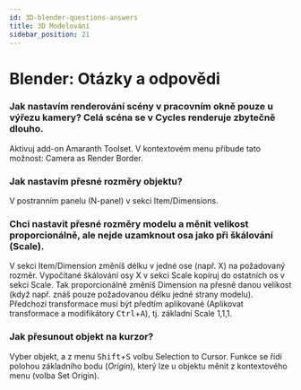 ```yaml
---
id: 3D-blender-questions-answers
title: 3D Modelování
sidebar_position: 21
---
```


# Blender: Otázky a odpovědi


### Jak nastavím renderování scény v pracovním okně pouze u výřezu kamery? Celá scéna se v Cycles renderuje zbytečně dlouho.

Aktivuj add-on Amaranth Toolset. V kontextovém menu přibude tato možnost: Camera as Render Border.

### Jak nastavím přesné rozměry objektu?
V postranním panelu (N-panel) v sekci Item/Dimensions.

### Chci nastavit přesné rozměry modelu a měnit velikost proporcionálně, ale nejde uzamknout osa jako při škálování (Scale).

V sekci Item/Dimension změníš délku v jedné ose (např. X) na požadovaný rozměr. Vypočítané škálování osy X v sekci Scale kopíruj do ostatních os v sekci Scale. Tak proporcionálně změníš Dimension na přesně danou velikost (když např. znáš pouze požadovanou délku jedné strany modelu). Předchozí transformace musí být předtím aplikované (Aplikovat transformace a modifikátory <kbd>Ctrl</kbd>+<kbd>A</kbd>), tj. základní Scale 1,1,1.   

### Jak přesunout objekt na kurzor?

Vyber objekt, a z menu <kbd>Shift</kbd>+<kbd>S</kbd> volbu Selection to Cursor. Funkce se řídí polohou základního bodu (*Origin*), který lze u objektu měnit z kontextového menu (volba Set Origin).
